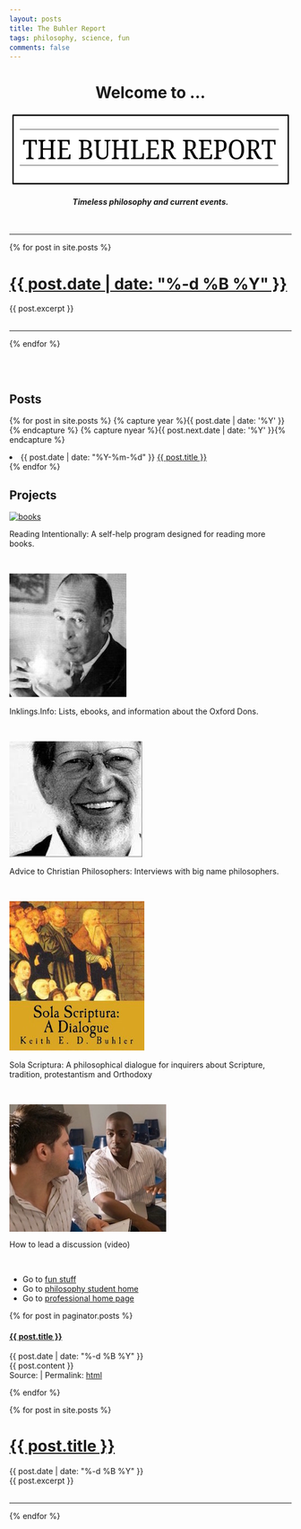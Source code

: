 ```yaml
---
layout: posts
title: The Buhler Report
tags: philosophy, science, fun
comments: false
--- 
```



<center>

<h1> Welcome to ... </h1>

<img src="/img/TheBuhlerReport1.png" align="center" width="500" height="130">

<br>

<h4><i>Timeless philosophy and current events.</i></h4>

</center>

<br>

<hr>


{% for post in site.posts %}

<div class="post">
    <h1><a class="post-link" href="{{ post.url | prepend: site.baseurl }}">{{ post.date | date: "%-d %B %Y" }}</a></h1>
    <div class="post-excerpt">{{ post.excerpt }}</div>
    <br>
    <hr>
</div>

{% endfor %}



<br>
<br>

## Posts

{% for post in site.posts %}
  {% capture year %}{{ post.date | date: '%Y' }}{% endcapture %}
  {% capture nyear %}{{ post.next.date | date: '%Y' }}{% endcapture %}
  <li><span class="time">{{ post.date | date: "%Y-%m-%d" }}</span> <a href="{{ post.url }}">{{ post.title }}</a></li>
{% endfor %}



<br>

## Projects

<p><a id="IRP" target="_blank" href="http://www.readingintentionally.com"> <img src="/img/fun-books.jpg" alt="books" align="top"> </a>  </p><p>Reading Intentionally: A self-help program designed for reading more books. </p>

<br>

<p><a id="Inklings"  target="_blank" href="http://www.inklings.info"> <img src="/img/fun-lewis.jpg"> </a> </p><p>Inklings.Info: Lists, ebooks, and information about the Oxford Dons. </p>

<br>

<p><a id="Advice" target="_blank" href="http://www.advicetochristianphilosophers.com"> <img src="/img/fun-plantinga.jpg" > </a></p><p>  Advice to Christian Philosophers: Interviews with big name philosophers.</p>

<br>

<p><a id="Sola Scriptura" target="_blank" href="https://www.amazon.com/Sola-Scriptura-Dialogue-Keith-Buhler-ebook/dp/B009N27L12"> <img src="/img/fun-sola.jpg"></a> </p><p>Sola Scriptura: A philosophical dialogue for inquirers about Scripture, tradition, protestantism and Orthodoxy</p>

<br>

<p><a id="discussion" target="_blank" href="https://www.youtube.com/watch?v=yU9_t1sS6ws"> <img src="/img/fun-discussion.jpg" align="top">  </a></p><p> How to lead a discussion (video)</p>

<br>

* Go to [fun stuff](/fun)
* Go to [philosophy student home](/philosophy)
* Go to [professional home page](/)



<div class="home">

{% for post in paginator.posts %}
<div class="post">
    <h4><a class="post-link" href="{{ post.url | prepend: site.baseurl }}">{{ post.title }}</a></h4>
      <div class="post-date">{{ post.date | date: "%-d %B %Y" }}</div>
    <div class="post-content">{{ post.content }}</div>
    <div class="source">Source: 
        | Permalink: 
        <a class="permalink" href="{{ post.url | prepend: site.baseurl }}">
            html
        </a>
    </div>

</div>

{% endfor %}

</div>




{% for post in site.posts %}

<div class="post">
    <h1><a class="post-link" href="{{ post.url | prepend: site.baseurl }}">{{ post.title }}</a></h1>
    <div class="post-date">{{ post.date | date: "%-d %B %Y" }}</div>
    <div class="post-excerpt">{{ post.excerpt }}</div>
    <br>
    <hr>
</div>

{% endfor %}